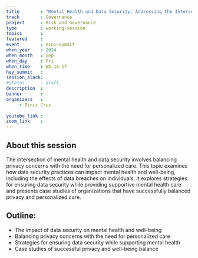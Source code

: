 ```yaml
---
title        : "Mental Health and Data Security: Addressing the Intersection of Well-being and Privacy"
track        : Governance
project      : Risk and Governance
type         : working-session
topics       :
featured     :
event        : mini-summit
when_year    : 2024
when_month   : Sep
when_day     : Fri
when_time    : WS-16-17
hey_summit   : 
session_slack:
#status      : draft
description  :
banner       : 
organizers   :
     - Dinis Cruz
     
youtube_link : 
zoom_link    : 
---
```


## About this session
The intersection of mental health and data security involves balancing privacy concerns with the need for personalized care. This topic examines how data security practices can impact mental health and well-being, including the effects of data breaches on individuals. It explores strategies for ensuring data security while providing supportive mental health care and presents case studies of organizations that have successfully balanced privacy and personalized care.

## Outline:
- The impact of data security on mental health and well-being
- Balancing privacy concerns with the need for personalized care
- Strategies for ensuring data security while supporting mental health
- Case studies of successful privacy and well-being balance
